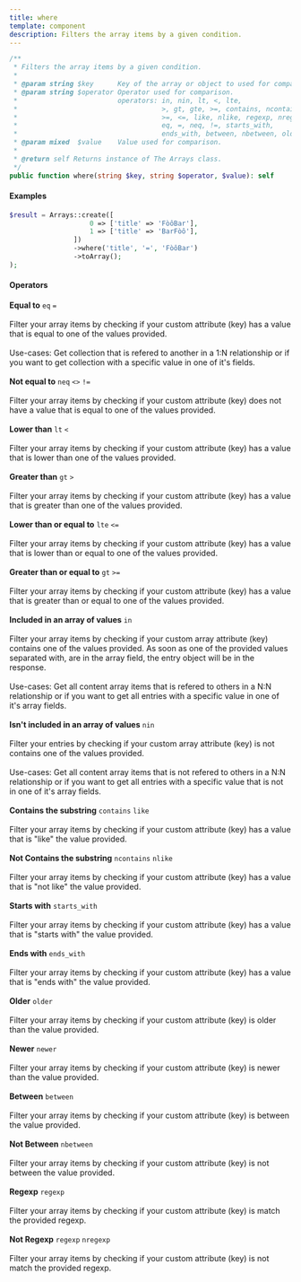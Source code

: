 ```yaml
---
title: where
template: component
description: Filters the array items by a given condition.
---
```


```php
/**
 * Filters the array items by a given condition.
 *
 * @param string $key      Key of the array or object to used for comparison.
 * @param string $operator Operator used for comparison.
 *                         operators: in, nin, lt, <, lte,
 *                                    >, gt, gte, >=, contains, ncontains
 *                                    >=, <=, like, nlike, regexp, nregexp,
 *                                    eq, =, neq, !=, starts_with,
 *                                    ends_with, between, nbetween, older, newer
 * @param mixed  $value    Value used for comparison.
 *
 * @return self Returns instance of The Arrays class.
 */
public function where(string $key, string $operator, $value): self
```

#### Examples

```php
$result = Arrays::create([
                    0 => ['title' => 'FòôBar'],
                    1 => ['title' => 'BarFòô'],
                ])
                ->where('title', '=', 'FòôBar')
                ->toArray();
);
```

#### Operators

**Equal to**
`eq` `=`
<br><br>
Filter your array items by checking if your custom attribute (key) has a value that is equal to one of the values provided.
<br><br>
Use-cases:
Get collection that is refered to another in a 1:N relationship or if you want to get collection with a specific value in one of it's fields.
<br><br>
**Not equal to**
`neq` `<>` `!=`
<br><br>
Filter your array items by checking if your custom attribute (key) does not have a value that is equal to one of the values provided.
<br><br>
**Lower than**
`lt` `<`
<br><br>
Filter your array items by checking if your custom attribute (key) has a value that is lower than one of the values provided.
<br><br>
**Greater than**
`gt` `>`
<br><br>
Filter your array items by checking if your custom attribute (key) has a value that is greater than one of the values provided.
<br><br>
**Lower than or equal to**
`lte` `<=`
<br><br>
Filter your array items by checking if your custom attribute (key) has a value that is lower than or equal to one of the values provided.
<br><br>
**Greater than or equal to**
`gt` `>=`
<br><br>
Filter your array items by checking if your custom attribute (key) has a value that is greater than or equal to one of the values provided.
<br><br>
**Included in an array of values**
`in`
<br><br>
Filter your array items by checking if your custom array attribute (key) contains one of the values provided. As soon as one of the provided values separated with, are in the array field, the entry object will be in the response.
<br><br>
Use-cases:
Get all content array items that is refered to others in a N:N relationship or if you want to get all entries with a specific value in one of it's array fields.
<br><br>
**Isn't included in an array of values**
`nin`
<br><br>
Filter your entries by checking if your custom array attribute (key) is not contains one of the values provided.
<br><br>
Use-cases:
Get all content array items that is not refered to others in a N:N relationship or if you want to get all entries with a specific value that is not in one of it's array fields.
<br><br>
**Contains the substring**
`contains` `like`
<br><br>
Filter your array items by checking if your custom attribute (key) has a value that is "like" the value provided.
<br><br>
**Not Contains the substring**
`ncontains` `nlike`
<br><br>
Filter your array items by checking if your custom attribute (key) has a value that is "not like" the value provided.
<br><br>
**Starts with**
`starts_with`
<br><br>
Filter your array items by checking if your custom attribute (key) has a value that is "starts with" the value provided.
<br><br>
**Ends with**
`ends_with`
<br><br>
Filter your array items by checking if your custom attribute (key) has a value that is "ends with" the value provided.
<br><br>
**Older**
`older`
<br><br>
Filter your array items by checking if your custom attribute (key) is older than the value provided.
<br><br>
**Newer**
`newer`
<br><br>
Filter your array items by checking if your custom attribute (key) is newer than the value provided.
<br><br>
**Between**
`between`
<br><br>
Filter your array items by checking if your custom attribute (key) is between the value provided.
<br><br>
**Not Between**
`nbetween`
<br><br>
Filter your array items by checking if your custom attribute (key) is not between the value provided.
<br><br>
**Regexp**
`regexp`
<br><br>
Filter your array items by checking if your custom attribute (key) is match the provided regexp.
<br><br>
**Not Regexp**
`regexp` `nregexp`
<br><br>
Filter your array items by checking if your custom attribute (key) is not match the provided regexp.
